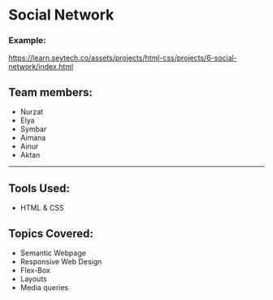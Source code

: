 # Social Network

### Example: 
https://learn.seytech.co/assets/projects/html-css/projects/6-social-network/index.html

## Team members: 
 - Nurzat
 - Elya
 - Symbar
 - Aimana
 - Ainur
 - Aktan

 ___

 ## Tools Used:
 - HTML & CSS

 ## Topics Covered:
 - Semantic Webpage
 - Responsive Web Design
 - Flex-Box
 - Layouts
 - Media queries

